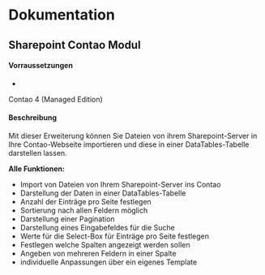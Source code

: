 # Dokumentation

## Sharepoint Contao Modul

#### Vorraussetzungen

* 
Contao 4 (Managed Edition)

#### Beschreibung

Mit dieser Erweiterung können Sie Dateien von ihrem Sharepoint-Server in Ihre Contao-Webseite importieren und diese in einer DataTables-Tabelle darstellen lassen.

**Alle Funktionen:**
* Import von Dateien von Ihrem Sharepoint-Server ins Contao
* Darstellung der Daten in einer DataTables-Tabelle
* Anzahl der Einträge pro Seite festlegen
* Sortierung nach allen Feldern möglich
* Darstellung einer Pagination
* Darstellung eines Eingabefeldes für die Suche
* Werte für die Select-Box für Einträge pro Seite festlegen
* Festlegen welche Spalten angezeigt werden sollen
* Angeben von mehreren Feldern in einer Spalte
* individuelle Anpassungen über ein eigenes Template
